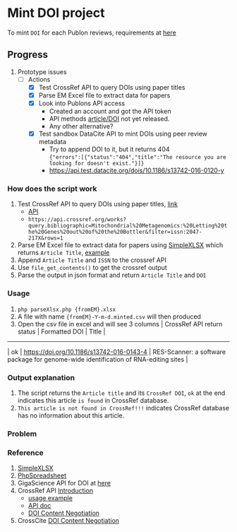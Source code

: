 # Mint DOI project
To mint `DOI` for each Publon reviews, requirements at [here](https://docs.google.com/document/d/1CopK9e9QclOd91WRN1LREEBefMDb5cWoHiElj3IfKLc/edit#heading=h.njljz7framco)

## Progress
1. Prototype issues
    - [ ] Actions
        - [x] Test CrossRef API to query DOIs using paper titles  
        - [x] Parse EM Excel file to extract data for papers  
        - [x] Look into Publons API access  
            - Created an account and got the API token  
            - API methods [article/DOI](https://publons.com/api/v2/) not yet released.  
            - Any other alternative?  
        - [x] Test sandbox DataCite API to mint DOIs using peer review metadata
            - Try to append DOI to it, but it returns 404  
              `{"errors":[{"status":"404","title":"The resource you are looking for doesn't exist."}]}`
            - https://api.test.datacite.org/dois/10.1186/s13742-016-0120-y

  
    
### How does the script work
1. Test CrossRef API to query DOIs using paper titles, [link](https://www.crossref.org/education/retrieve-metadata/rest-api/a-non-technical-introduction-to-our-api/)
    - [API](https://github.com/CrossRef/rest-api-doc#queries)
    - `https://api.crossref.org/works?query.bibliographic=Mitochondrial%20Metagenomics:%20Letting%20the%20Genes%20out%20of%20the%20Bottler&filter=issn:2047-217X&rows=1`
2. Parse EM Excel file to extract data for papers using [SimpleXLSX](https://github.com/shuchkin/simplexlsx) which returns `Article Title`, [example](https://ssaurel.medium.com/parsing-microsoft-excel-files-in-php-easily-2b68c70ee3be#:~:text=Parsing%20The%20Excel%20File%20In%20PHP&text=First%20step%20is%20to%20include,parsed%20from%20the%20Excel%20file.)  
3. Append `Article Title` and `ISSN` to the crossref API  
4. Use `file_get_contents()` to get the crossref output  
5. Parse the output in json format and return  `Article Title` and `DOI`  


### Usage
1. `php parseXlsx.php {fromEM}.xlsx `  
2.  A file with name `{fromEM}-Y-m-d.minted.csv` will then produced  
3.  Open the csv file in excel and will see 3 columns
| CrossRef API return status | Formatted DOI | Title |
---
| ok | https://doi.org/10.1186/s13742-016-0143-4 | RES-Scanner: a software package for genome-wide identification of RNA-editing sites |

### Output explanation
1. The script returns the `Article title` and its `CrossRef DOI`, `ok` at the end indicates this article `is found` in CrossRef database.  
2. `This article is not found in CrossRef!!!` indicates CrossRef database has no information about this article.  

### Problem

### Reference
1. [SimpleXLSX](https://github.com/shuchkin/simplexlsx)
2. [PhpSpreadsheet](https://github.com/PHPOffice/PhpSpreadsheet)
3. GigaScience API for DOI at [here](http://gigadb.org/site/help)
4. CrossRef API [Introduction](https://www.crossref.org/education/retrieve-metadata/)   
    - [usage example](https://www.crossref.org/education/retrieve-metadata/rest-api/a-non-technical-introduction-to-our-api/)  
    - [API doc](https://github.com/CrossRef/rest-api-doc)  
    - [DOI Content Negotiation](https://citation.crosscite.org/docs.html)
5. CrossCite [DOI Content Negotiation](https://citation.crosscite.org/docs.html)  
